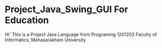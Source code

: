 # Project_Java_Swing_GUI For Education
Hi' This is a Project Java Language from Programing 1201203 Faculty of Informatics, Mahasarakham University
